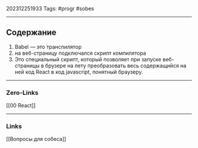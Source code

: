 202312251933
Tags: #progr #sobes 

---
## Содержание
 1. Babel — это транспилятор
 2. на веб-страницу подключался скрипт компилятора
 3. Это специальный скрипт, который позволяет при запуске веб-страницы в брузере на лету преобразовать весь содержащийся на ней код React в код javascript, понятный браузеру.

---
### Zero-Links
[[00 React]]

---
### Links
[[Вопросы для собеса]]